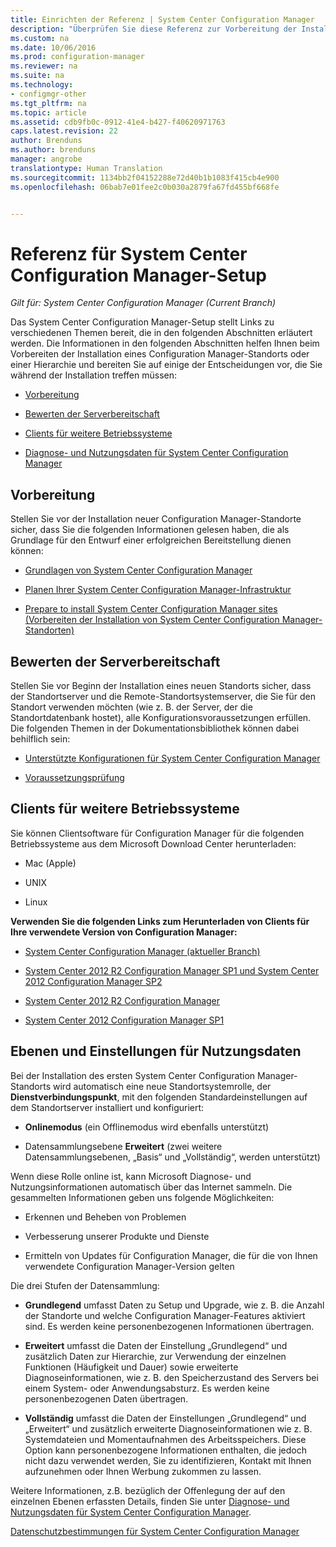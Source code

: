```yaml
---
title: Einrichten der Referenz | System Center Configuration Manager
description: "Überprüfen Sie diese Referenz zur Vorbereitung der Installation eines Configuration Manager-Standorts oder einer Configuration Manager-Hierarchie."
ms.custom: na
ms.date: 10/06/2016
ms.prod: configuration-manager
ms.reviewer: na
ms.suite: na
ms.technology:
- configmgr-other
ms.tgt_pltfrm: na
ms.topic: article
ms.assetid: cdb9fb0c-0912-41e4-b427-f40620971763
caps.latest.revision: 22
author: Brenduns
ms.author: brenduns
manager: angrobe
translationtype: Human Translation
ms.sourcegitcommit: 1134bb2f04152288e72d40b1b1083f415cb4e900
ms.openlocfilehash: 06bab7e01fee2c0b030a2879fa67fd455bf668fe


---
```

# <a name="reference-for-system-center-configuration-manager-setup"></a>Referenz für System Center Configuration Manager-Setup

*Gilt für: System Center Configuration Manager (Current Branch)*

Das System Center Configuration Manager-Setup stellt Links zu verschiedenen Themen bereit, die in den folgenden Abschnitten erläutert werden. Die Informationen in den folgenden Abschnitten helfen Ihnen beim Vorbereiten der Installation eines Configuration Manager-Standorts oder einer Hierarchie und bereiten Sie auf einige der Entscheidungen vor, die Sie während der Installation treffen müssen:  

-   [Vorbereitung](#bkmk_start)  

-   [Bewerten der Serverbereitschaft](#bkmk_assess)  

-   [Clients für weitere Betriebssysteme](#bkmk_Addclients)  

-   [Diagnose- und Nutzungsdaten für System Center Configuration Manager](../../../../core/plan-design/diagnostics/diagnostics-and-usage-data.md)  

##  <a name="a-namebkmkstarta-before-you-begin"></a><a name="bkmk_start"></a> Vorbereitung  
 Stellen Sie vor der Installation neuer Configuration Manager-Standorte sicher, dass Sie die folgenden Informationen gelesen haben, die als Grundlage für den Entwurf einer erfolgreichen Bereitstellung dienen können:  

-   [Grundlagen von System Center Configuration Manager](../../../../core/understand/fundamentals.md)  

-   [Planen Ihrer System Center Configuration Manager-Infrastruktur](../../../plan-design/network/configure-firewalls-ports-domains.md)  

-   [Prepare to install System Center Configuration Manager sites (Vorbereiten der Installation von System Center Configuration Manager-Standorten)](prepare-to-install-sites.md)  

##  <a name="a-namebkmkassessa-assess-server-readiness"></a><a name="bkmk_assess"></a> Bewerten der Serverbereitschaft  
 Stellen Sie vor Beginn der Installation eines neuen Standorts sicher, dass der Standortserver und die Remote-Standortsystemserver, die Sie für den Standort verwenden möchten (wie z. B. der Server, der die Standortdatenbank hostet), alle Konfigurationsvoraussetzungen erfüllen. Die folgenden Themen in der Dokumentationsbibliothek können dabei behilflich sein:  

-   [Unterstützte Konfigurationen für System Center Configuration Manager](../../../../core/plan-design/configs/supported-configurations.md)  

-   [Voraussetzungsprüfung](https://technet.microsoft.com/library/mt590813.aspx#bkmk_PreqChk)  

##  <a name="a-namebkmkaddclientsa-clients-for-additional-operating-systems"></a><a name="bkmk_Addclients"></a> Clients für weitere Betriebssysteme  
 Sie können Clientsoftware für Configuration Manager für die folgenden Betriebssysteme aus dem Microsoft Download Center herunterladen:  

-   Mac (Apple)  

-   UNIX  

-   Linux  

**Verwenden Sie die folgenden Links zum Herunterladen von Clients für Ihre verwendete Version von Configuration Manager:**  

-   [System Center Configuration Manager (aktueller Branch)](http://www.microsoft.com/download/details.aspx?id=47719)  

-   [System Center 2012 R2 Configuration Manager SP1 und System Center 2012 Configuration Manager SP2](http://go.microsoft.com/fwlink/?LinkID=626550)  

-   [System Center 2012 R2 Configuration Manager](http://go.microsoft.com/fwlink/?LinkID=316448)  

-   [System Center 2012 Configuration Manager SP1](http://www.microsoft.com/en-pk/download/details.aspx?id=36212)  

##  <a name="a-namebkmkusagea-usage-data-levels-and-settings"></a><a name="bkmk_usage"></a> Ebenen und Einstellungen für Nutzungsdaten  
Bei der Installation des ersten System Center Configuration Manager-Standorts wird automatisch eine neue Standortsystemrolle, der **Dienstverbindungspunkt**, mit den folgenden Standardeinstellungen auf dem Standortserver installiert und konfiguriert:  

-   **Onlinemodus** (ein Offlinemodus wird ebenfalls unterstützt)  

-   Datensammlungsebene **Erweitert** (zwei weitere Datensammlungsebenen, „Basis“ und „Vollständig“, werden unterstützt)  

Wenn diese Rolle online ist, kann Microsoft Diagnose- und Nutzungsinformationen automatisch über das Internet sammeln. Die gesammelten Informationen geben uns folgende Möglichkeiten:  

-   Erkennen und Beheben von Problemen  

-   Verbesserung unserer Produkte und Dienste  

-   Ermitteln von Updates für Configuration Manager, die für die von Ihnen verwendete Configuration Manager-Version gelten  

Die drei Stufen der Datensammlung:  

-   **Grundlegend** umfasst Daten zu Setup und Upgrade, wie z. B. die Anzahl der Standorte und welche Configuration Manager-Features aktiviert sind. Es werden keine personenbezogenen Informationen übertragen.  

-   **Erweitert** umfasst die Daten der Einstellung „Grundlegend“ und zusätzlich Daten zur Hierarchie, zur Verwendung der einzelnen Funktionen (Häufigkeit und Dauer) sowie erweiterte Diagnoseinformationen, wie z. B. den Speicherzustand des Servers bei einem System- oder Anwendungsabsturz. Es werden keine personenbezogenen Daten übertragen.  

-   **Vollständig** umfasst die Daten der Einstellungen „Grundlegend“ und „Erweitert“ und zusätzlich erweiterte Diagnoseinformationen wie z. B. Systemdateien und Momentaufnahmen des Arbeitsspeichers. Diese Option kann personenbezogene Informationen enthalten, die jedoch nicht dazu verwendet werden, Sie zu identifizieren, Kontakt mit Ihnen aufzunehmen oder Ihnen Werbung zukommen zu lassen.  

Weitere Informationen, z.B. bezüglich der Offenlegung der auf den einzelnen Ebenen erfassten Details, finden Sie unter [Diagnose- und Nutzungsdaten für System Center Configuration Manager](../../../../core/plan-design/diagnostics/diagnostics-and-usage-data.md).  

[Datenschutzbestimmungen für System Center Configuration Manager](http://go.microsoft.com/fwlink/?LinkID=626527)



<!--HONumber=Nov16_HO1-->


